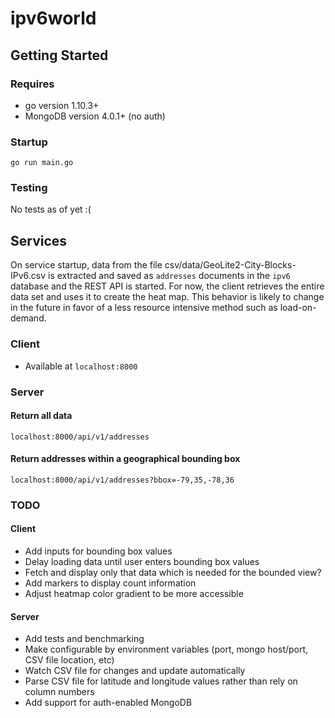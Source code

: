 # ipv6world

## Getting Started
### Requires
* go version 1.10.3+
* MongoDB version 4.0.1+ (no auth)

### Startup
`go run main.go`

### Testing
No tests as of yet :(

## Services
On service startup, data from the file csv/data/GeoLite2-City-Blocks-IPv6.csv is extracted and saved as `addresses` documents in the `ipv6` database and the REST API is started. For now, the client retrieves the entire data set and uses it to create the heat map. This behavior is likely to change in the future in favor of a less resource intensive method such as load-on-demand.

### Client
* Available at `localhost:8000`

### Server
#### Return all data
`localhost:8000/api/v1/addresses`

#### Return addresses within a geographical bounding box
`localhost:8000/api/v1/addresses?bbox=-79,35,-78,36`

### TODO
#### Client
* Add inputs for bounding box values
* Delay loading data until user enters bounding box values
* Fetch and display only that data which is needed for the bounded view?
* Add markers to display count information
* Adjust heatmap color gradient to be more accessible

#### Server
* Add tests and benchmarking
* Make configurable by environment variables (port, mongo host/port, CSV file location, etc)
* Watch CSV file for changes and update automatically
* Parse CSV file for latitude and longitude values rather than rely on column numbers
* Add support for auth-enabled MongoDB

